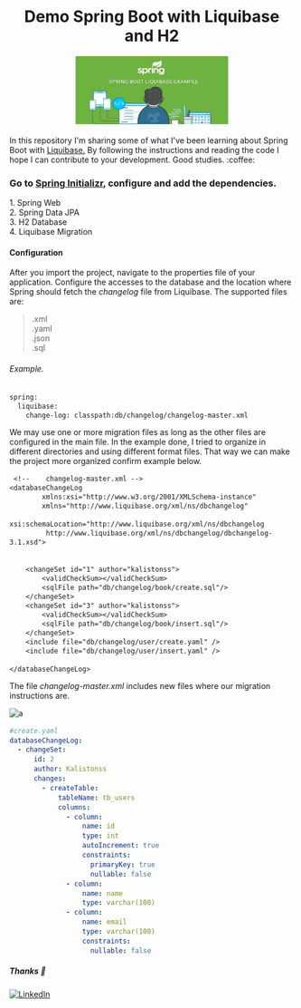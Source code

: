 <div id="top" align="center">
  <h1> Demo Spring Boot with Liquibase and H2 </h1>
</div>

<div align="center">
  <a>
    <img src="image/logo.jpg" alt="Logo" width="270" height="120">
  </a>
</div>
</br>
  <div align="start">
    In this repository I'm sharing some of what I've been learning about Spring Boot with 
   <a href="https://docs.liquibase.com/tools-integrations/springboot/springboot.html">Liquibase.</a> By following the instructions and reading the code I hope I can contribute to your development. Good studies. :coffee: 
  </div>
  <h3 align="start">
    Go to <a href="https://start.spring.io/">Spring Initializr</a>, configure and add the dependencies.
  </h3>
  <div align="start">
    1. Spring Web </br>
    2. Spring Data JPA </br>
    3. H2 Database </br>
    4. Liquibase Migration </br>
  </div>

#### Configuration

After you import the project, navigate to the properties file of your application. Configure the accesses to the database and the location where Spring should fetch the *changelog* file from Liquibase. The supported files are: </br>
> .xml  </br>
> .yaml  </br>
> .json  </br>
> .sql  </br>

###### Example.

```
spring:
  liquibase:
    change-log: classpath:db/changelog/changelog-master.xml
```

We may use one or more migration files as long as the other files are configured in the main file. In the example done, I tried to organize in different directories and using different format files. That way we can make the project more organized confirm example below.

```
 <!--    changelog-master.xml -->
<databaseChangeLog
        xmlns:xsi="http://www.w3.org/2001/XMLSchema-instance"
        xmlns="http://www.liquibase.org/xml/ns/dbchangelog"
        xsi:schemaLocation="http://www.liquibase.org/xml/ns/dbchangelog
         http://www.liquibase.org/xml/ns/dbchangelog/dbchangelog-3.1.xsd">

   
    <changeSet id="1" author="kalistonss">
        <validCheckSum></validCheckSum>
        <sqlFile path="db/changelog/book/create.sql"/>
    </changeSet>
    <changeSet id="3" author="kalistonss">
        <validCheckSum></validCheckSum>
        <sqlFile path="db/changelog/book/insert.sql"/>
    </changeSet>
    <include file="db/changelog/user/create.yaml" />
    <include file="db/changelog/user/insert.yaml" />

</databaseChangeLog>
```
The file *changelog-master.xml* includes new files where our migration instructions are.

![a](https://user-images.githubusercontent.com/23198970/179365703-d6b2e4a9-ed63-4c8a-afec-2b8ae22c2daf.png)

```yaml
#create.yaml
databaseChangeLog:
  - changeSet:
      id: 2
      author: Kalistonss
      changes:
        - createTable:
            tableName: tb_users
            columns:
              - column:
                  name: id
                  type: int
                  autoIncrement: true
                  constraints:
                    primaryKey: true
                    nullable: false
              - column:
                  name: name
                  type: varchar(100)
              - column:
                  name: email
                  type: varchar(100)
                  constraints:
                    nullable: false

```

##### Thanks :call_me_hand:
 [![LinkedIn][linkedin-shield]][linkedin-url]
 
 
 
 [instagram-shield]: https://img.shields.io/badge/Instagram-E4405F?style=for-the-badge&logo=instagram&logoColor=white
[instagram-url]: https://www.instagram.com/kaliston_s/
[linkedin-shield]: https://img.shields.io/badge/-LinkedIn-black.svg?style=for-the-badge&logo=linkedin&colorB=555
[linkedin-url]: https://www.linkedin.com/in/kalistonss/
